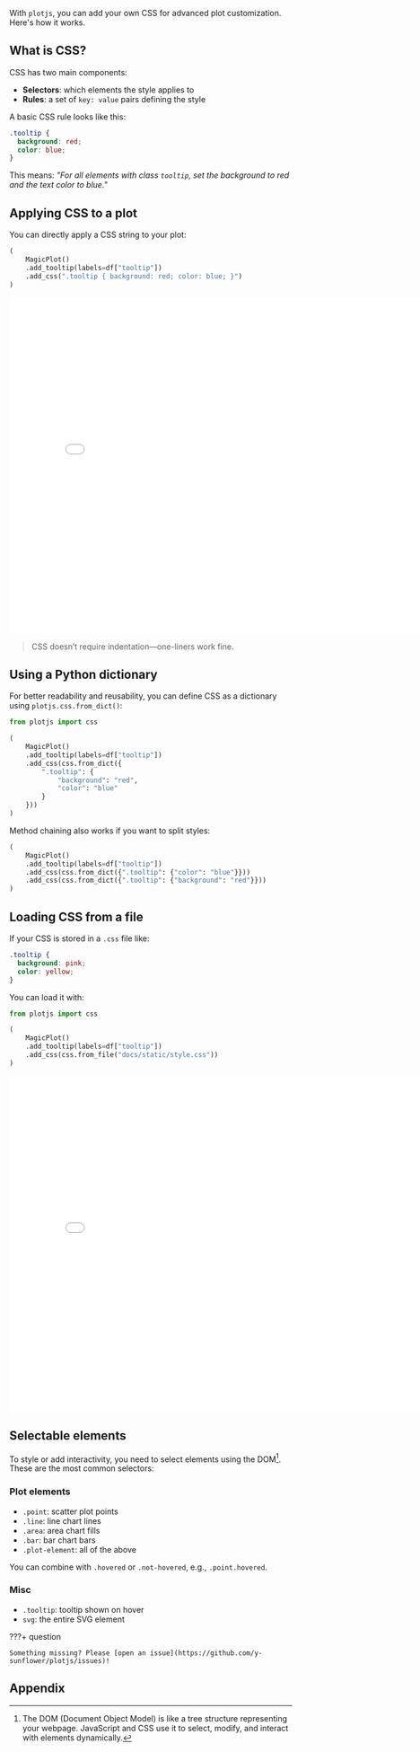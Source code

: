With `plotjs`, you can add your own CSS for advanced plot customization. Here's how it works.

## What is CSS?

CSS has two main components:

- **Selectors**: which elements the style applies to
- **Rules**: a set of `key: value` pairs defining the style

A basic CSS rule looks like this:

```css
.tooltip {
  background: red;
  color: blue;
}
```

This means: _"For all elements with class `tooltip`, set the background to red and the text color to blue."_

## Applying CSS to a plot

You can directly apply a CSS string to your plot:

```python
(
    MagicPlot()
    .add_tooltip(labels=df["tooltip"])
    .add_css(".tooltip { background: red; color: blue; }")
)
```

<iframe width="800" height="600" src="../../iframes/css.html" style="border:none;"></iframe>

> CSS doesn’t require indentation—one-liners work fine.

## Using a Python dictionary

For better readability and reusability, you can define CSS as a dictionary using `plotjs.css.from_dict()`:

```python
from plotjs import css

(
    MagicPlot()
    .add_tooltip(labels=df["tooltip"])
    .add_css(css.from_dict({
        ".tooltip": {
            "background": "red",
            "color": "blue"
        }
    }))
)
```

Method chaining also works if you want to split styles:

```python
(
    MagicPlot()
    .add_tooltip(labels=df["tooltip"])
    .add_css(css.from_dict({".tooltip": {"color": "blue"}}))
    .add_css(css.from_dict({".tooltip": {"background": "red"}}))
)
```

## Loading CSS from a file

If your CSS is stored in a `.css` file like:

```css
.tooltip {
  background: pink;
  color: yellow;
}
```

You can load it with:

```python
from plotjs import css

(
    MagicPlot()
    .add_tooltip(labels=df["tooltip"])
    .add_css(css.from_file("docs/static/style.css"))
)
```

<iframe width="800" height="600" src="../../iframes/css-2.html" style="border:none;"></iframe>

## Selectable elements

To style or add interactivity, you need to select elements using the DOM[^1]. These are the most common selectors:

### Plot elements

- `.point`: scatter plot points
- `.line`: line chart lines
- `.area`: area chart fills
- `.bar`: bar chart bars
- `.plot-element`: all of the above

You can combine with `.hovered` or `.not-hovered`, e.g., `.point.hovered`.

### Misc

- `.tooltip`: tooltip shown on hover
- `svg`: the entire SVG element

???+ question

    Something missing? Please [open an issue](https://github.com/y-sunflower/plotjs/issues)!

## Appendix

[^1]: The DOM (Document Object Model) is like a tree structure representing your webpage. JavaScript and CSS use it to select, modify, and interact with elements dynamically.

